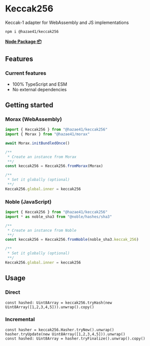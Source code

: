 # Keccak256

Keccak-1 adapter for WebAssembly and JS implementations

```bash
npm i @hazae41/keccak256
```

[**Node Package 📦**](https://www.npmjs.com/package/@hazae41/keccak256)

## Features

### Current features
- 100% TypeScript and ESM
- No external dependencies

## Getting started

### Morax (WebAssembly)

```typescript
import { Keccak256 } from "@hazae41/keccak256"
import { Morax } from "@hazae41/morax"

await Morax.initBundledOnce()

/**
 * Create an instance from Morax
 **/
const keccak256 = Keccak256.fromMorax(Morax)

/**
 * Set it globally (optional)
 **/
Keccak256.global.inner = keccak256
```

### Noble (JavaScript)

```typescript
import { Keccak256 } from "@hazae41/keccak256"
import * as noble_sha3 from "@noble/hashes/sha3"

/**
 * Create an instance from Noble
 **/
const keccak256 = Keccak256.fromNoble(noble_sha3.keccak_256)

/**
 * Set it globally (optional)
 **/
Keccak256.global.inner = keccak256
```

## Usage

### Direct

```tsx
const hashed: Uint8Array = keccak256.tryHash(new Uint8Array([1,2,3,4,5])).unwrap().copy()
```

### Incremental

```tsx
const hasher = keccak256.Hasher.tryNew().unwrap()
hasher.tryUpdate(new Uint8Array([1,2,3,4,5])).unwrap()
const hashed: Uint8Array = hasher.tryFinalize().unwrap().copy()
```
